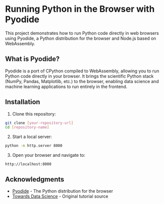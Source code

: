 # Running Python in the Browser with Pyodide

This project demonstrates how to run Python code directly in web browsers using Pyodide, a Python distribution for the browser and Node.js based on WebAssembly.

## What is Pyodide?

Pyodide is a port of CPython compiled to WebAssembly, allowing you to run Python code directly in your browser. It brings the scientific Python stack (NumPy, Pandas, Matplotlib, etc.) to the browser, enabling data science and machine learning applications to run entirely in the frontend.


## Installation

1. Clone this repository:
```bash
git clone [your-repository-url]
cd [repository-name]
```

2. Start a local server:
```bash
python -m http.server 8000
```

3. Open your browser and navigate to:
```
http://localhost:8000
```


## Acknowledgments

- [Pyodide](https://pyodide.org/) - The Python distribution for the browser
- [Towards Data Science](https://towardsdatascience.com/) - Original tutorial source